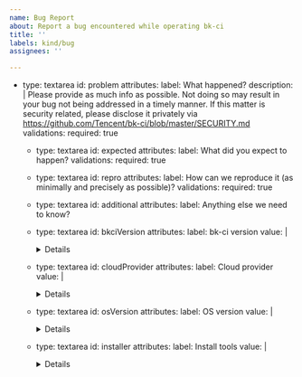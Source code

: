 ```yaml
---
name: Bug Report
about: Report a bug encountered while operating bk-ci
title: ''
labels: kind/bug
assignees: ''

---
```


- type: textarea
    id: problem
    attributes:
      label: What happened?
      description: |
        Please provide as much info as possible. Not doing so may result in your bug not being addressed in a timely manner.
        If this matter is security related, please disclose it privately via https://github.com/Tencent/bk-ci/blob/master/SECURITY.md
    validations:
      required: true

  - type: textarea
    id: expected
    attributes:
      label: What did you expect to happen?
    validations:
      required: true

  - type: textarea
    id: repro
    attributes:
      label: How can we reproduce it (as minimally and precisely as possible)?
    validations:
      required: true

  - type: textarea
    id: additional
    attributes:
      label: Anything else we need to know?

  - type: textarea
    id: bkciVersion
    attributes:
      label: bk-ci version
      value: |
        <details>


        </details>
    validations:
      required: true

  - type: textarea
    id: cloudProvider
    attributes:
      label: Cloud provider
      value: |
        <details>

        </details>
    validations:
      required: true

  - type: textarea
    id: osVersion
    attributes:
      label: OS version
      value: |
        <details>

        ```console
        # On Linux:
        $ cat /etc/os-release
        # paste output here
        $ uname -a
        # paste output here

        # On Windows:
        C:\> wmic os get Caption, Version, BuildNumber, OSArchitecture
        # paste output here
        ```

        </details>

  - type: textarea
    id: installer
    attributes:
      label: Install tools
      value: |
        <details>

        </details>
